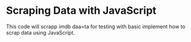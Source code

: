 
# Scraping Data with JavaScript
This code will scrapp imdb daa=ta for testing with basic implement how to scrap data using JavaScript.